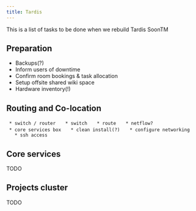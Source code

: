 ```yaml
---
title: Tardis
---
```


This is a list of tasks to be done when we rebuild Tardis SoonTM

## Preparation

-   Backups(?)
-   Inform users of downtime
-   Confirm room bookings & task allocation
-   Setup offsite shared wiki space
-   Hardware inventory(!)

## Routing and Co-location

` * switch / router`
`   * switch`
`   * route`
`   * netflow?`
` * core services box`
`   * clean install(?)`
`   * configure networking`
`   * ssh access`

## Core services

TODO

## Projects cluster

TODO